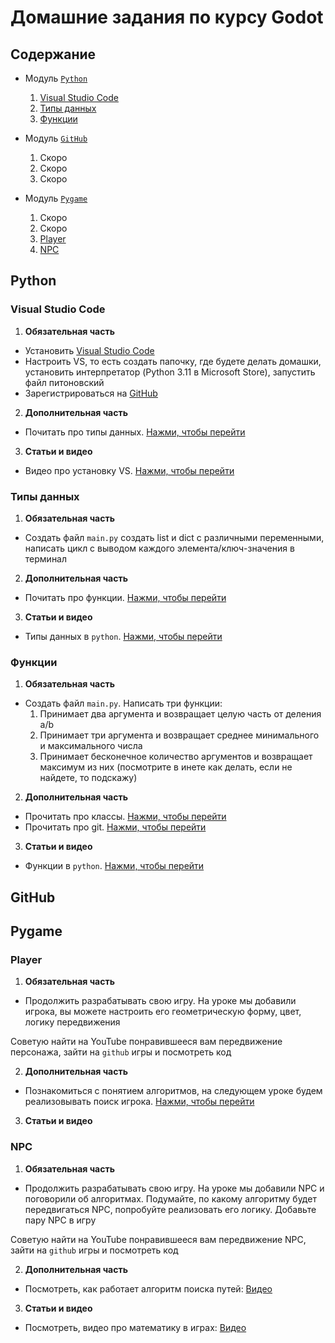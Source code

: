 # Домашние задания по курсу Godot

## Содержание
- Модуль [`Python`](#python)
	1. [Visual Studio Code](#visual-studio-code)
	2. [Типы данных](#типы-данных)
	3. [Функции](#функции)

- Модуль [`GitHub`](#github)
	1. Скоро
	2. Скоро
	3. Скоро

- Модуль [`Pygame`](#pygame)
	1. Скоро
	2. Скоро
	3. [Player](#player)
	4. [NPC](#npc)
	

## Python

### Visual Studio Code

1. **Обязательная часть**

- Установить [Visual Studio Code](https://visualstudio.microsoft.com/ru/downloads/)
- Настроить VS, то есть создать папочку, где будете делать домашки, установить интерпретатор (Python 3.11 в Microsoft Store), запустить файл питоновский
- Зарегистрироваться на [GitHub](https://github.com/)

2. **Дополнительная часть**

- Почитать про типы данных. [Нажми, чтобы перейти]( https://proglib.io/p/samouchitel-po-python-dlya-nachinayushchih-chast-3-tipy-dannyh-preobrazovanie-i-bazovye-operacii-2022-10-14)

3. **Статьи и видео**

- Видео про установку VS. [Нажми, чтобы перейти](https://www.youtube.com/watch?v=ryosJYNOTjI)

### Типы данных

1. **Обязательная часть**

- Создать файл `main.py` создать list и dict с различными переменными, написать цикл с выводом каждого элемента/ключ-значения в терминал

2. **Дополнительная часть**

- Почитать про функции. [Нажми, чтобы перейти](https://pythonworld.ru/tipy-dannyx-v-python/vse-o-funkciyax-i-ix-argumentax.html)

3. **Статьи и видео**

- Типы данных в `python`. [Нажми, чтобы перейти]( https://proglib.io/p/samouchitel-po-python-dlya-nachinayushchih-chast-3-tipy-dannyh-preobrazovanie-i-bazovye-operacii-2022-10-14)

### Функции

1. **Обязательная часть**

- Создать файл `main.py`. Написать три функции:
	1) Принимает два аргумента и возвращает целую часть от деления a/b 
	2) Принимает три аргумента и возвращает среднее минимального и максимального числа
	3) Принимает бесконечное количество аргументов и возвращает максимум из них (посмотрите в инете как делать, если не найдете, то подскажу)

2. **Дополнительная часть**

- Прочитать про классы. [Нажми, чтобы перейти](https://python-scripts.com/python-class)
- Прочитать про git. [Нажми, чтобы перейти](https://habr.com/ru/articles/541258/)

3. **Статьи и видео**

- Функции в `python`. [Нажми, чтобы перейти](https://pythonworld.ru/tipy-dannyx-v-python/vse-o-funkciyax-i-ix-argumentax.html)

## GitHub

## Pygame

### Player

1. **Обязательная часть**

- Продолжить разрабатывать свою игру. На уроке мы добавили игрока, вы можете настроить его геометрическую форму, цвет, логику передвижения

Советую найти на YouTube понравившееся вам передвижение персонажа, зайти на `github` игры и посмотреть код

2. **Дополнительная часть**

- Познакомиться с понятием алгоритмов, на следующем уроке будем реализовывать поиск игрока. [Нажми, чтобы перейти](https://blog.skillfactory.ru/glossary/algoritm/#:~:text=%D0%90%D0%BB%D0%B3%D0%BE%D1%80%D0%B8%D1%82%D0%BC%20%E2%80%94%20%D1%8D%D1%82%D0%BE%20%D1%87%D0%B5%D1%82%D0%BA%D0%B0%D1%8F%20%D0%BF%D0%BE%D1%81%D0%BB%D0%B5%D0%B4%D0%BE%D0%B2%D0%B0%D1%82%D0%B5%D0%BB%D1%8C%D0%BD%D0%BE%D1%81%D1%82%D1%8C%20%D0%B4%D0%B5%D0%B9%D1%81%D1%82%D0%B2%D0%B8%D0%B9,%D0%B4%D0%BB%D1%8F%20%D1%80%D0%B5%D1%88%D0%B5%D0%BD%D0%B8%D1%8F%20%D0%B7%D0%B0%D0%B4%D0%B0%D1%87%D0%B8%20%D1%8D%D1%84%D1%84%D0%B5%D0%BA%D1%82%D0%B8%D0%B2%D0%BD%D1%8B%D0%BC%20%D1%81%D0%BF%D0%BE%D1%81%D0%BE%D0%B1%D0%BE%D0%BC.)

3. **Статьи и видео**

### NPC

1. **Обязательная часть**

- Продолжить разрабатывать свою игру. На уроке мы добавили NPC и поговорили об алгоритмах. Подумайте, по какому алгоритму будет передвигаться NPC, попробуйте реализовать его логику. Добавьте пару NPC в игру

Советую найти на YouTube понравившееся вам передвижение NPC, зайти на `github` игры и посмотреть код

2. **Дополнительная часть**

- Посмотреть, как работает алгоритм поиска путей: [Видео](https://www.youtube.com/watch?v=gCclsviUeUk)

3. **Статьи и видео**

- Посмотреть, видео про математику в играх: [Видео](https://www.youtube.com/watch?v=yecPG74pU8o)
